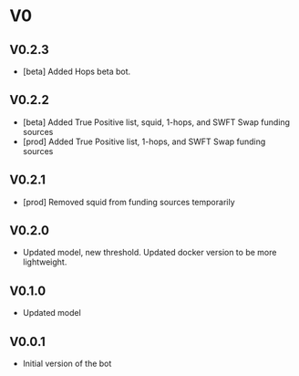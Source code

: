 # V0

## V0.2.3

- [beta] Added Hops beta bot.

## V0.2.2

- [beta] Added True Positive list, squid, 1-hops, and SWFT Swap funding sources
- [prod] Added True Positive list, 1-hops, and SWFT Swap funding sources

## V0.2.1

- [prod] Removed squid from funding sources temporarily

## V0.2.0

- Updated model, new threshold. Updated docker version to be more lightweight.

## V0.1.0

- Updated model

## V0.0.1

- Initial version of the bot
